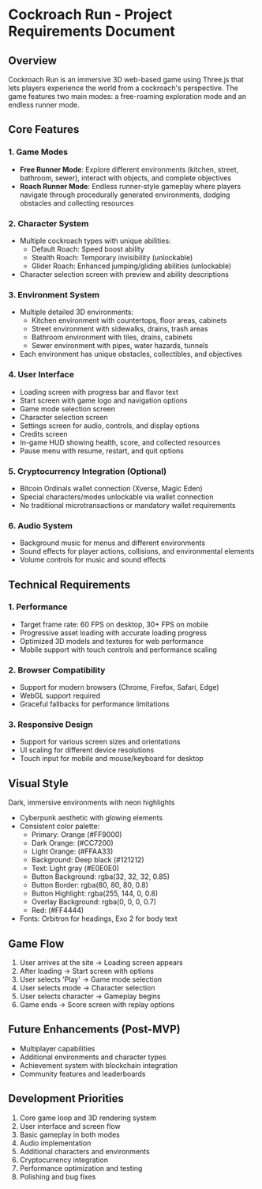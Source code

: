 # Cockroach Run - Project Requirements Document

## Overview
Cockroach Run is an immersive 3D web-based game using Three.js that lets players experience the world from a cockroach's perspective. The game features two main modes: a free-roaming exploration mode and an endless runner mode.

## Core Features

### 1. Game Modes
- **Free Runner Mode**: Explore different environments (kitchen, street, bathroom, sewer), interact with objects, and complete objectives
- **Roach Runner Mode**: Endless runner-style gameplay where players navigate through procedurally generated environments, dodging obstacles and collecting resources

### 2. Character System
- Multiple cockroach types with unique abilities:
  - Default Roach: Speed boost ability
  - Stealth Roach: Temporary invisibility (unlockable)
  - Glider Roach: Enhanced jumping/gliding abilities (unlockable)
- Character selection screen with preview and ability descriptions

### 3. Environment System
- Multiple detailed 3D environments:
  - Kitchen environment with countertops, floor areas, cabinets
  - Street environment with sidewalks, drains, trash areas
  - Bathroom environment with tiles, drains, cabinets
  - Sewer environment with pipes, water hazards, tunnels
- Each environment has unique obstacles, collectibles, and objectives

### 4. User Interface
- Loading screen with progress bar and flavor text
- Start screen with game logo and navigation options
- Game mode selection screen
- Character selection screen
- Settings screen for audio, controls, and display options
- Credits screen
- In-game HUD showing health, score, and collected resources
- Pause menu with resume, restart, and quit options

### 5. Cryptocurrency Integration (Optional)
- Bitcoin Ordinals wallet connection (Xverse, Magic Eden)
- Special characters/modes unlockable via wallet connection
- No traditional microtransactions or mandatory wallet requirements

### 6. Audio System
- Background music for menus and different environments
- Sound effects for player actions, collisions, and environmental elements
- Volume controls for music and sound effects

## Technical Requirements

### 1. Performance
- Target frame rate: 60 FPS on desktop, 30+ FPS on mobile
- Progressive asset loading with accurate loading progress
- Optimized 3D models and textures for web performance
- Mobile support with touch controls and performance scaling

### 2. Browser Compatibility
- Support for modern browsers (Chrome, Firefox, Safari, Edge)
- WebGL support required
- Graceful fallbacks for performance limitations

### 3. Responsive Design
- Support for various screen sizes and orientations
- UI scaling for different device resolutions
- Touch input for mobile and mouse/keyboard for desktop

## Visual Style
Dark, immersive environments with neon highlights
- Cyberpunk aesthetic with glowing elements
- Consistent color palette:
  - Primary: Orange (#FF9000)
  - Dark Orange: (#CC7200)
  - Light Orange: (#FFAA33)
  - Background: Deep black (#121212)
  - Text: Light gray (#E0E0E0)
  - Button Background: rgba(32, 32, 32, 0.85)
  - Button Border: rgba(80, 80, 80, 0.8)
  - Button Highlight: rgba(255, 144, 0, 0.8)
  - Overlay Background: rgba(0, 0, 0, 0.7)
  - Red: (#FF4444)
- Fonts: Orbitron for headings, Exo 2 for body text

## Game Flow
1. User arrives at the site -> Loading screen appears
2. After loading -> Start screen with options
3. User selects 'Play' -> Game mode selection
4. User selects mode -> Character selection
5. User selects character -> Gameplay begins
6. Game ends -> Score screen with replay options

## Future Enhancements (Post-MVP)
- Multiplayer capabilities
- Additional environments and character types
- Achievement system with blockchain integration
- Community features and leaderboards

## Development Priorities
1. Core game loop and 3D rendering system
2. User interface and screen flow
3. Basic gameplay in both modes
4. Audio implementation
5. Additional characters and environments
6. Cryptocurrency integration
7. Performance optimization and testing
8. Polishing and bug fixes 
